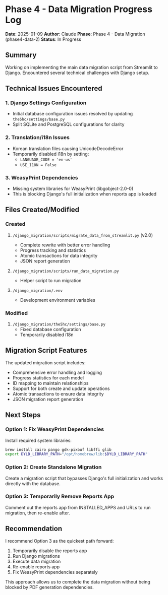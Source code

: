 # Phase 4 - Data Migration Progress Log

**Date**: 2025-01-09
**Author**: Claude
**Phase**: Phase 4 - Data Migration (phase4-data-2)
**Status**: In Progress

## Summary

Working on implementing the main data migration script from Streamlit to Django. Encountered several technical challenges with Django setup.

## Technical Issues Encountered

### 1. Django Settings Configuration
- Initial database configuration issues resolved by updating `the5hc/settings/base.py`
- Split SQLite and PostgreSQL configurations for clarity

### 2. Translation/i18n Issues
- Korean translation files causing UnicodeDecodeError
- Temporarily disabled i18n by setting:
  - `LANGUAGE_CODE = 'en-us'`
  - `USE_I18N = False`

### 3. WeasyPrint Dependencies
- Missing system libraries for WeasyPrint (libgobject-2.0-0)
- This is blocking Django's full initialization when reports app is loaded

## Files Created/Modified

### Created
1. `/django_migration/scripts/migrate_data_from_streamlit.py` (v2.0)
   - Complete rewrite with better error handling
   - Progress tracking and statistics
   - Atomic transactions for data integrity
   - JSON report generation

2. `/django_migration/scripts/run_data_migration.py`
   - Helper script to run migration

3. `/django_migration/.env`
   - Development environment variables

### Modified
1. `/django_migration/the5hc/settings/base.py`
   - Fixed database configuration
   - Temporarily disabled i18n

## Migration Script Features

The updated migration script includes:
- Comprehensive error handling and logging
- Progress statistics for each model
- ID mapping to maintain relationships
- Support for both create and update operations
- Atomic transactions to ensure data integrity
- JSON migration report generation

## Next Steps

### Option 1: Fix WeasyPrint Dependencies
Install required system libraries:
```bash
brew install cairo pango gdk-pixbuf libffi glib
export DYLD_LIBRARY_PATH="/opt/homebrew/lib:$DYLD_LIBRARY_PATH"
```

### Option 2: Create Standalone Migration
Create a migration script that bypasses Django's full initialization and works directly with the database.

### Option 3: Temporarily Remove Reports App
Comment out the reports app from INSTALLED_APPS and URLs to run migration, then re-enable after.

## Recommendation

I recommend Option 3 as the quickest path forward:
1. Temporarily disable the reports app
2. Run Django migrations
3. Execute data migration
4. Re-enable reports app
5. Fix WeasyPrint dependencies separately

This approach allows us to complete the data migration without being blocked by PDF generation dependencies.